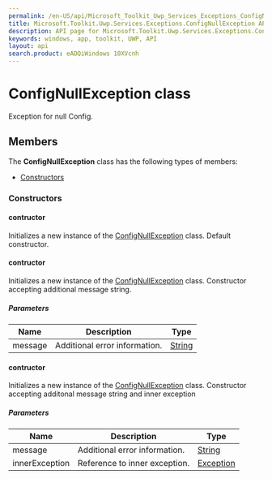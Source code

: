 ```yaml
---
permalink: /en-US/api/Microsoft_Toolkit_Uwp_Services_Exceptions_ConfigNullException.htm
title: Microsoft.Toolkit.Uwp.Services.Exceptions.ConfigNullException API 
description: API page for Microsoft.Toolkit.Uwp.Services.Exceptions.ConfigNullException
keywords: windows, app, toolkit, UWP, API
layout: api
search.product: eADQiWindows 10XVcnh
---
```



# ConfigNullException class

Exception for null Config.

## Members

The **ConfigNullException** class has the following types of members:

* [Constructors](#Constructors)

### Constructors

#### contructor

Initializes a new instance of the [ConfigNullException](Microsoft_Toolkit_Uwp_Services_Exceptions_ConfigNullException.htm) class. Default constructor.



#### contructor

Initializes a new instance of the [ConfigNullException](Microsoft_Toolkit_Uwp_Services_Exceptions_ConfigNullException.htm) class. Constructor accepting additional message string.

##### Parameters



| Name | Description | Type || --- | --- | --- || message | Additional error information. | [String](https://msdn.microsoft.com/library/windows/apps/System.String) |


#### contructor

Initializes a new instance of the [ConfigNullException](Microsoft_Toolkit_Uwp_Services_Exceptions_ConfigNullException.htm) class. Constructor accepting additonal message string and inner exception

##### Parameters



| Name | Description | Type || --- | --- | --- || message | Additional error information. | [String](https://msdn.microsoft.com/library/windows/apps/System.String) || innerException | Reference to inner exception. | [Exception](https://msdn.microsoft.com/library/windows/apps/System.Exception) |

